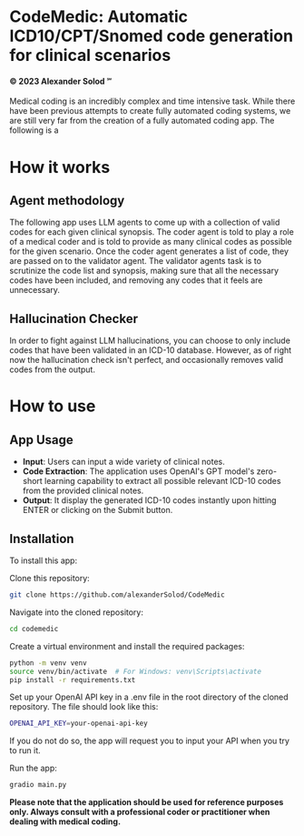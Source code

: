 # CodeMedic: Automatic ICD10/CPT/Snomed code generation for clinical scenarios
#### © 2023 Alexander Solod ℠

Medical coding is an incredibly complex and time intensive task. While there have been previous attempts to create fully automated coding systems, we are still very far from the creation of a fully automated coding app. The following is a 

# How it works
## Agent methodology
The following app uses LLM agents to come up with a collection of valid codes for each given clinical synopsis. The coder agent is told to play a role of a medical coder and is told to provide as many clinical codes as possible for the given scenario. Once the coder agent generates a list of code, they are passed on to the validator agent. The validator agents task is to scrutinize the code list and synopsis, making sure that all the necessary codes have been included, and removing any codes that it feels are unnecessary.


## Hallucination Checker
In order to fight against LLM hallucinations, you can choose to only include codes that have been validated in an ICD-10 database. However, as of right now the hallucination check isn't perfect, and occasionally removes valid codes from the output.


# How to use

## App Usage
- **Input**: Users can input a wide variety of clinical notes.
- **Code Extraction**: The application uses OpenAI's GPT model's zero-short learning capability to extract 
all possible relevant ICD-10 codes from the provided clinical notes.
- **Output**: It display the generated ICD-10 codes instantly upon hitting ENTER or clicking on the Submit button.

## Installation

To install this app:

Clone this repository:
```bash
git clone https://github.com/alexanderSolod/CodeMedic
```

Navigate into the cloned repository:

```bash
cd codemedic
```

Create a virtual environment and install the required packages:

```bash
python -m venv venv
source venv/bin/activate  # For Windows: venv\Scripts\activate
pip install -r requirements.txt
```

Set up your OpenAI API key in a .env file in the root directory of the cloned repository. The file should look like this:
```bash
OPENAI_API_KEY=your-openai-api-key
```
If you do not do so, the app will request you to input your API when you try to run it.

Run the app:

```bash
gradio main.py
```

**Please note that the application should be used for reference purposes only. 
Always consult with a professional coder or practitioner when dealing with medical coding.**